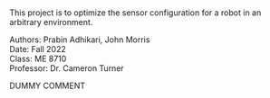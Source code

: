 ###
This project is to optimize the sensor configuration for a robot in an arbitrary environment.

Authors: Prabin Adhikari, John Morris  
Date: Fall 2022  
Class: ME 8710  
Professor: Dr. Cameron Turner  

DUMMY COMMENT
